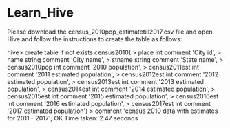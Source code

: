 # Learn_Hive

Please download the census_2010pop_estimatetill2017.csv file and open Hive and follow the instructions to create the table as follows:


hive> create table if not exists census2010(
    > place int comment 'City id',
    > name string comment 'City name',
    > stname string comment 'State name',
    > census2010pop int comment '2010 population',
    > census2011est int comment '2011 estimated population',
    > census2012est int comment '2012 estimated population',
    > census2013est int comment '2013 estimated population',
    > census2014est int comment '2014 estimated population',
    > census2015est int comment '2015 estimated population',
    > census2016est int comment '2016 estimated population',
    > census2017est int comment '2017 estimated population')
    > comment 'census 2010 data with estimates for 2011 - 2017';
OK
Time taken: 2.47 seconds
